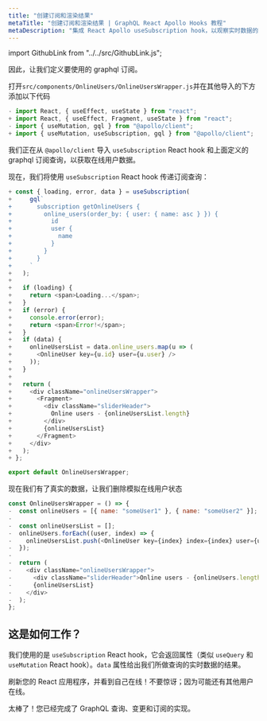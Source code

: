 ```yaml
---
title: "创建订阅和渲染结果"
metaTitle: "创建订阅和渲染结果 | GraphQL React Apollo Hooks 教程"
metaDescription: "集成 React Apollo useSubscription hook，以观察实时数据的变化。我们以 GraphQL 订阅为例，在 React 应用中获取实时数据"
---
```


import GithubLink from "../../src/GithubLink.js";

因此，让我们定义要使用的 graphql 订阅。

打开`src/components/OnlineUsers/OnlineUsersWrapper.js`并在其他导入的下方添加以下代码

<GithubLink link="https://github.com/hasura/learn-graphql/blob/master/tutorials/frontend/react-apollo-hooks/app-final/src/components/OnlineUsers/OnlineUsersWrapper.js" text="src/components/OnlineUsers/OnlineUsersWrapper.js" />

```javascript
- import React, { useEffect, useState } from "react";
+ import React, { useEffect, Fragment, useState } from "react";
- import { useMutation, gql } from "@apollo/client";
+ import { useMutation, useSubscription, gql } from "@apollo/client";
```

我们正在从 `@apollo/client` 导入 `useSubscription` React hook 和上面定义的 graphql 订阅查询，以获取在线用户数据。

现在，我们将使用 `useSubscription` React hook 传递订阅查询：

```javascript
+ const { loading, error, data } = useSubscription(
+     gql`
+       subscription getOnlineUsers {
+         online_users(order_by: { user: { name: asc } }) {
+           id
+           user {
+             name
+           }
+         }
+       }
+     `
+   );
+
+   if (loading) {
+     return <span>Loading...</span>;
+   }
+   if (error) {
+     console.error(error);
+     return <span>Error!</span>;
+   }
+   if (data) {
+     onlineUsersList = data.online_users.map(u => (
+       <OnlineUser key={u.id} user={u.user} />
+     ));
+   }
+
+   return (
+     <div className="onlineUsersWrapper">
+       <Fragment>
+         <div className="sliderHeader">
+           Online users - {onlineUsersList.length}
+         </div>
+         {onlineUsersList}
+       </Fragment>
+     </div>
+   );
+ };

export default OnlineUsersWrapper;

```

现在我们有了真实的数据，让我们删除模拟在线用户状态

```javascript
const OnlineUsersWrapper = () => {
-  const onlineUsers = [{ name: "someUser1" }, { name: "someUser2" }];
-
-  const onlineUsersList = [];
-  onlineUsers.forEach((user, index) => {
-    onlineUsersList.push(<OnlineUser key={index} index={index} user={user} />);
-  });
-
-  return (
-    <div className="onlineUsersWrapper">
-      <div className="sliderHeader">Online users - {onlineUsers.length}</div>
-      {onlineUsersList}
-    </div>
-  );
};
```

这是如何工作？
-------------------

我们使用的是 `useSubscription` React hook，它会返回属性（类似 `useQuery` 和 `useMutation` React hook）。`data` 属性给出我们所做查询的实时数据的结果。

刷新您的 React 应用程序，并看到自己在线！不要惊讶；因为可能还有其他用户在线。

太棒了！您已经完成了 GraphQL 查询、变更和订阅的实现。
